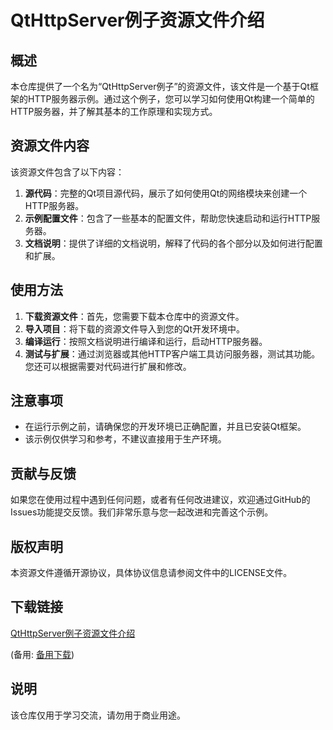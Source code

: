 # QtHttpServer例子资源文件介绍

## 概述

本仓库提供了一个名为“QtHttpServer例子”的资源文件，该文件是一个基于Qt框架的HTTP服务器示例。通过这个例子，您可以学习如何使用Qt构建一个简单的HTTP服务器，并了解其基本的工作原理和实现方式。

## 资源文件内容

该资源文件包含了以下内容：

1. **源代码**：完整的Qt项目源代码，展示了如何使用Qt的网络模块来创建一个HTTP服务器。
2. **示例配置文件**：包含了一些基本的配置文件，帮助您快速启动和运行HTTP服务器。
3. **文档说明**：提供了详细的文档说明，解释了代码的各个部分以及如何进行配置和扩展。

## 使用方法

1. **下载资源文件**：首先，您需要下载本仓库中的资源文件。
2. **导入项目**：将下载的资源文件导入到您的Qt开发环境中。
3. **编译运行**：按照文档说明进行编译和运行，启动HTTP服务器。
4. **测试与扩展**：通过浏览器或其他HTTP客户端工具访问服务器，测试其功能。您还可以根据需要对代码进行扩展和修改。

## 注意事项

- 在运行示例之前，请确保您的开发环境已正确配置，并且已安装Qt框架。
- 该示例仅供学习和参考，不建议直接用于生产环境。

## 贡献与反馈

如果您在使用过程中遇到任何问题，或者有任何改进建议，欢迎通过GitHub的Issues功能提交反馈。我们非常乐意与您一起改进和完善这个示例。

## 版权声明

本资源文件遵循开源协议，具体协议信息请参阅文件中的LICENSE文件。

## 下载链接
[QtHttpServer例子资源文件介绍](https://pan.quark.cn/s/ff295aff8f97) 

(备用: [备用下载](https://pan.baidu.com/s/1y-BR20KL2_OiA9ZJc2sxLg?pwd=f5y3))

## 说明

该仓库仅用于学习交流，请勿用于商业用途。
